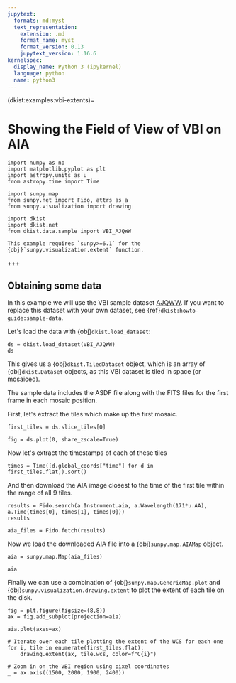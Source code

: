 ```yaml
---
jupytext:
  formats: md:myst
  text_representation:
    extension: .md
    format_name: myst
    format_version: 0.13
    jupytext_version: 1.16.6
kernelspec:
  display_name: Python 3 (ipykernel)
  language: python
  name: python3
---
```


(dkist:examples:vbi-extents)=
# Showing the Field of View of VBI on AIA

```{code-cell} ipython3
import numpy as np
import matplotlib.pyplot as plt
import astropy.units as u
from astropy.time import Time

import sunpy.map
from sunpy.net import Fido, attrs as a
from sunpy.visualization import drawing

import dkist
import dkist.net
from dkist.data.sample import VBI_AJQWW
```

```{note}
This example requires `sunpy>=6.1` for the {obj}`sunpy.visualization.extent` function.
```

+++

## Obtaining some data

In this example we will use the VBI sample dataset [AJQWW](https://dkist.data.nso.edu/datasetview/AJQWW).
If you want to replace this dataset with your own dataset, see {ref}`dkist:howto-guide:sample-data`.

Let's load the data with {obj}`dkist.load_dataset`:

```{code-cell} ipython3
ds = dkist.load_dataset(VBI_AJQWW)
ds
```

This gives us a {obj}`dkist.TiledDataset` object, which is an array of {obj}`dkist.Dataset` objects, as this VBI dataset is tiled in space (or mosaiced).

The sample data includes the ASDF file along with the FITS files for the first frame in each mosaic position.

First, let's extract the tiles which make up the first mosaic.

```{code-cell} ipython3
first_tiles = ds.slice_tiles[0]
```

```{code-cell} ipython3
fig = ds.plot(0, share_zscale=True)
```

Now let's extract the timestamps of each of these tiles

```{code-cell} ipython3
times = Time([d.global_coords["time"] for d in first_tiles.flat]).sort()
```

And then download the AIA image closest to the time of the first tile within the range of all 9 tiles.

```{code-cell} ipython3
results = Fido.search(a.Instrument.aia, a.Wavelength(171*u.AA), a.Time(times[0], times[1], times[0]))
results
```

```{code-cell} ipython3
aia_files = Fido.fetch(results)
```

Now we load the downloaded AIA file into a {obj}`sunpy.map.AIAMap` object.

```{code-cell} ipython3
aia = sunpy.map.Map(aia_files)
```

```{code-cell} ipython3
aia
```

Finally we can use a combination of {obj}`sunpy.map.GenericMap.plot` and {obj}`sunpy.visualization.drawing.extent` to plot the extent of each tile on the disk.

```{code-cell} ipython3
fig = plt.figure(figsize=(8,8))
ax = fig.add_subplot(projection=aia)

aia.plot(axes=ax)

# Iterate over each tile plotting the extent of the WCS for each one
for i, tile in enumerate(first_tiles.flat):
    drawing.extent(ax, tile.wcs, color=f"C{i}")

# Zoom in on the VBI region using pixel coordinates
_ = ax.axis((1500, 2000, 1900, 2400))
```
